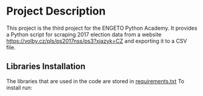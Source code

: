 # Project Description
This project is the third project for the ENGETO Python Academy. It provides a Python script for scraping 2017 election data from a website https://volby.cz/pls/ps2017nss/ps3?xjazyk=CZ and exporting it to a CSV file.

## Libraries Installation
The libraries that are used in the code are stored in [requirements.txt](requirements.txt) To install run:
